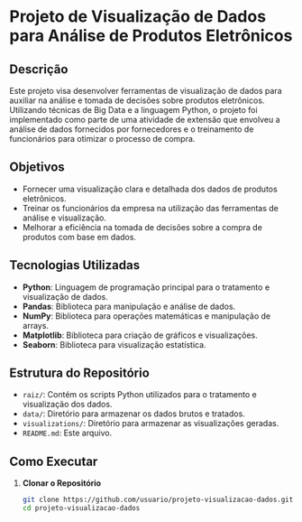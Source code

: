 # Projeto de Visualização de Dados para Análise de Produtos Eletrônicos

## Descrição

Este projeto visa desenvolver ferramentas de visualização de dados para auxiliar na análise e tomada de decisões sobre produtos eletrônicos. Utilizando técnicas de Big Data e a linguagem Python, o projeto foi implementado como parte de uma atividade de extensão que envolveu a análise de dados fornecidos por fornecedores e o treinamento de funcionários para otimizar o processo de compra.

## Objetivos

- Fornecer uma visualização clara e detalhada dos dados de produtos eletrônicos.
- Treinar os funcionários da empresa na utilização das ferramentas de análise e visualização.
- Melhorar a eficiência na tomada de decisões sobre a compra de produtos com base em dados.

## Tecnologias Utilizadas

- **Python**: Linguagem de programação principal para o tratamento e visualização de dados.
- **Pandas**: Biblioteca para manipulação e análise de dados.
- **NumPy**: Biblioteca para operações matemáticas e manipulação de arrays.
- **Matplotlib**: Biblioteca para criação de gráficos e visualizações.
- **Seaborn**: Biblioteca para visualização estatística.

## Estrutura do Repositório

- `raiz/`: Contém os scripts Python utilizados para o tratamento e visualização dos dados.
- `data/`: Diretório para armazenar os dados brutos e tratados.
- `visualizations/`: Diretório para armazenar as visualizações geradas.
- `README.md`: Este arquivo.

## Como Executar

1. **Clonar o Repositório**

   ```bash
   git clone https://github.com/usuario/projeto-visualizacao-dados.git
   cd projeto-visualizacao-dados
